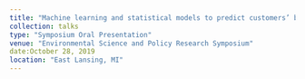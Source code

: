 ```yaml
---
title: "Machine learning and statistical models to predict customers’ buy and pay preferences for labeled products"
collection: talks
type: "Symposium Oral Presentation"
venue: "Environmental Science and Policy Research Symposium"
date:October 28, 2019
location: "East Lansing, MI"
---
```

